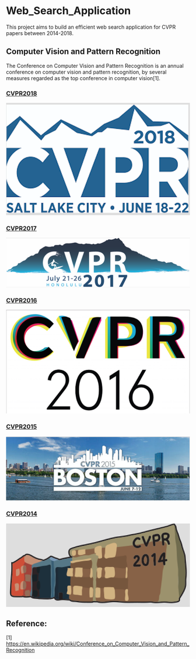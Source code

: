 # Web_Search_Application

This project aims to build an efficient web search application for CVPR papers between 2014-2018.

## Computer Vision and Pattern Recognition
The Conference on Computer Vision and Pattern Recognition is an annual conference on computer vision and pattern recognition, by several measures regarded as the top conference in computer vision[1].

### [CVPR2018](http://cvpr2018.thecvf.com/)
<img src="./img/2018.png"><br>

### [CVPR2017](http://cvpr2017.thecvf.com)
<img src="./img/2017.png"><br>

### [CVPR2016](http://cvpr2016.thecvf.com)
<img src="./img/2016.png"><br>

### [CVPR2015](http://cvpr2015.thecvf.com)
<img src="./img/2015.png"><br>

### [CVPR2014](http://cvpr2014.thecvf.com)
<img src="./img/2014.png"><br>


## Reference:
[1] https://en.wikipedia.org/wiki/Conference_on_Computer_Vision_and_Pattern_Recognition
